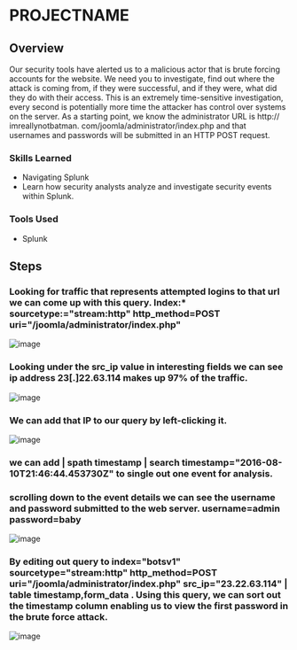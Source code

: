 # PROJECTNAME

## Overview

Our security tools have alerted us to a malicious actor that is brute forcing accounts for the website. We need you to investigate, find out where the attack is coming from, if they were successful, and if they were, what did they do with their access. This is an extremely time-sensitive investigation, every second is potentially more time the attacker has control over systems on the server. As a starting point, we know the administrator URL is http:// imreallynotbatman. com/joomla/administrator/index.php and that usernames and passwords will be submitted in an HTTP POST request.



### Skills Learned

- Navigating Splunk
- Learn how security analysts analyze and investigate security events within Splunk.

### Tools Used

- Splunk
  
## Steps
### Looking for traffic that represents attempted logins to that url we can come up with this query. Index:* sourcetype:="stream:http" http_method=POST uri="/joomla/administrator/index.php"

![image](https://github.com/CristianFernandez123/Splunk-Lab/assets/161634608/be741506-60bb-493a-9f7c-d2806bddd51e)

### Looking under the src_ip value in interesting fields we can see ip address 23[.]22.63.114 makes up 97% of the traffic.
 
 
![image](https://github.com/CristianFernandez123/Splunk-Lab/assets/161634608/48522abd-3a81-4116-87d3-21b69fcfcea1)

### We can add that IP to our query by left-clicking it.

![image](https://github.com/CristianFernandez123/Splunk-Lab/assets/161634608/4e7f8943-bacb-48aa-a488-a85fdd3f6aec)

### we can add | spath timestamp | search timestamp="2016-08-10T21:46:44.453730Z" to single out one event for analysis.
### scrolling down to the event details we can see the username and password submitted to the web server. username=admin password=baby

![image](https://github.com/CristianFernandez123/Splunk-Lab/assets/161634608/cdf725ae-990b-4c8c-9259-f4c3e6340a1f)

### By editing out query to index="botsv1" sourcetype="stream:http" http_method=POST uri="/joomla/administrator/index.php" src_ip="23.22.63.114" | table timestamp,form_data . Using this query, we can sort out the timestamp column enabling us to view the first password in the brute force attack.

![image](https://github.com/CristianFernandez123/Splunk-Lab/assets/161634608/e830e138-c1ea-4e19-abc2-f2b9d095b1f7)




